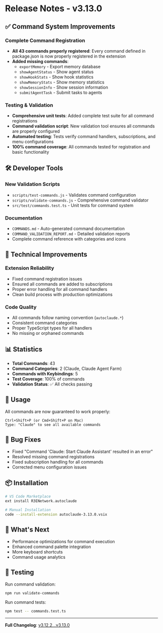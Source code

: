 # Release Notes - v3.13.0

## ✅ Command System Improvements

### Complete Command Registration
- **All 43 commands properly registered**: Every command defined in package.json is now properly registered in the extension
- **Added missing commands**: 
  - `exportMemory` - Export memory database
  - `showAgentStatus` - Show agent status
  - `showHookStats` - Show hook statistics  
  - `showMemoryStats` - Show memory statistics
  - `showSessionInfo` - Show session information
  - `submitAgentTask` - Submit tasks to agents

### Testing & Validation
- **Comprehensive unit tests**: Added complete test suite for all command registrations
- **Command validation script**: New validation tool ensures all commands are properly configured
- **Automated testing**: Tests verify command handlers, subscriptions, and menu configurations
- **100% command coverage**: All commands tested for registration and basic functionality

## 🛠️ Developer Tools

### New Validation Scripts
- `scripts/test-commands.js` - Validates command configuration
- `scripts/validate-commands.js` - Comprehensive command validator
- `src/test/commands.test.ts` - Unit tests for command system

### Documentation
- `COMMANDS.md` - Auto-generated command documentation
- `COMMAND_VALIDATION_REPORT.md` - Detailed validation reports
- Complete command reference with categories and icons

## 🔧 Technical Improvements

### Extension Reliability
- Fixed command registration issues
- Ensured all commands are added to subscriptions
- Proper error handling for all command handlers
- Clean build process with production optimizations

### Code Quality
- All commands follow naming convention (`autoclaude.*`)
- Consistent command categories
- Proper TypeScript types for all handlers
- No missing or orphaned commands

## 📊 Statistics

- **Total Commands**: 43
- **Command Categories**: 2 (Claude, Claude Agent Farm)
- **Commands with Keybindings**: 5
- **Test Coverage**: 100% of commands
- **Validation Status**: ✅ All checks passing

## 🚀 Usage

All commands are now guaranteed to work properly:

```
Ctrl+Shift+P (or Cmd+Shift+P on Mac)
Type: "Claude" to see all available commands
```

## 🐛 Bug Fixes

- Fixed "Command 'Claude: Start Claude Assistant' resulted in an error"
- Resolved missing command registrations
- Fixed subscription handling for all commands
- Corrected menu configuration issues

## 📦 Installation

```bash
# VS Code Marketplace
ext install R3ENetwork.autoclaude

# Manual Installation
code --install-extension autoclaude-3.13.0.vsix
```

## 🎯 What's Next

- Performance optimizations for command execution
- Enhanced command palette integration
- More keyboard shortcuts
- Command usage analytics

## 📝 Testing

Run command validation:
```bash
npm run validate-commands
```

Run command tests:
```bash
npm test -- commands.test.ts
```

---

**Full Changelog**: [v3.12.2...v3.13.0](https://github.com/r3e-network/AutoClaude/compare/v3.12.2...v3.13.0)